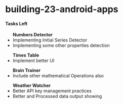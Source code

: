 # building-23-android-apps

#### Tasks Left

<ul>
  <b>Numbers Detector</b>
  <li>Implementing Initial Series Detector</li>
  <li>Implementing some other properties detection</li>
</ul>

<ul>
  <b>Times Table</b>
  <li>Implement better UI</li>
</ul>

<ul>
  <b>Brain Trainer</b>
  <li>Include other mathematical Operations also</li>
</ul>

<ul>
  <b>Weather Watcher</b>
  <li>Better API key management practices</li>
  <li>Better and Processed data output showing</li>
</ul>